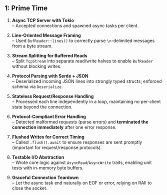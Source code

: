 ## 1: Prime Time 

1. **Async TCP Server with Tokio**  
   – Accepted connections and spawned async tasks per client.

2. **Line-Oriented Message Framing**  
   – Used `BufReader::lines()` to correctly parse `\n`-delimited messages from a byte stream.

3. **Stream Splitting for Buffered Reads**  
   – Split `TcpStream` into separate read/write halves to enable `BufReader` without blocking writes.

4. **Protocol Parsing with Serde + JSON**  
   – Deserialized incoming JSON lines into strongly typed structs; enforced schema via `Deserialize`.

5. **Stateless Request/Response Handling**  
   – Processed each line independently in a loop, maintaining no per-client state beyond the connection.

6. **Protocol-Compliant Error Handling**  
   – Detected malformed requests (parse errors) and **terminated the connection immediately** after one error response.

7. **Flushed Writes for Correct Timing**  
   – Called `.flush().await` to ensure responses are sent promptly (important for request/response protocols).

8. **Testable I/O Abstraction**  
   – Wrote core logic against `AsyncRead`/`AsyncWrite` traits, enabling unit tests with in-memory byte buffers.

9. **Graceful Connection Teardown**  
   – Let the async task end naturally on EOF or error, relying on RAII to close the socket.